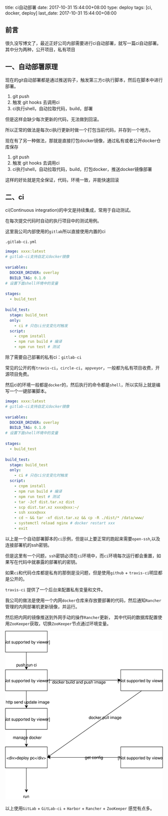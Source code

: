 title: ci自动部署
date: 2017-10-31 15:44:00+08:00
type: deploy
tags: [ci, docker, deploy]
last_date: 2017-10-31 15:44:00+08:00

## 前言

很久没写博文了，最近正好公司内部需要进行ci自动部署，就写一篇ci自动部署。
其中分为两种，公开项目，私有项目

## 一、自动部署原理

现在的git自动部署都是通过推送钩子，触发第三方ci执行脚本，然后在脚本中进行部署。
1. git push
2. 触发 git hooks 去调用ci
3. ci执行shell，自动拉取代码，build，部署


但是这样会缺少每次更新的代码，无法做到回滚。

所以正常的做法是每次ci执行更新时做一个打包当前代码，并存到一个地方。

现在有了另一种做法，那就是直接打包docker镜像，通过私有或者公开docker仓库保存

1. git push
2. 触发 git hooks 去调用ci
3. ci执行shell，自动拉取代码，build，打包docker，推送docker镜像部署


这样的好处就是完全保证，代码，环境一致，并能快速回滚

## 二、ci

ci(Continuous integration)的中文是持续集成，常用于自动测试。

在每次提交代码时自动的执行项目中的测试用例。

这里我公司内部使用的`gitlab`所以直接使用内置的ci

`.gitlab-ci.yml`

``` yaml
image: xxxx:latest
# gitlab-ci支持自定义docker镜像

variables:
  DOCKER_DRIVER: overlay
  BUILD_TAG: 0.1.0
# 设置下面shell环境中的变量

stages:
  - build_test

build_test:
  stage: build_test
  only:
    - ci # 只在ci分支变化时触发
  script:
    - cnpm install
    - npm run build # 编译
    - npm run test # 测试
```

除了需要自己部署的私有ci：`gitlab-ci`

常见的公开的有`travis-ci`，`circle-ci`，`appveyor`，一般都为私有项目收费，开源项目免费。

然后ci的环境一般都是`docker`的，然后执行的命令都是`shell`，所以实际上就是编写一个一键部署脚本。

``` yaml
image: xxxx:latest
# gitlab-ci支持自定义docker镜像

variables:
  DOCKER_DRIVER: overlay
  BUILD_TAG: 0.1.0
# 设置下面shell环境中的变量

stages:
  - build_test

build_test:
  stage: build_test
  only:
    - ci # 只在ci分支变化时触发
  script:
    - cnpm install
    - npm run build # 编译
    - npm run test # 测试
    - tar -Jcf dist.tar.xz dist
    - scp dist.tar.xz xxxx@xxx:~/
    - ssh xxxx@xxx
    - cd ~ && tar -xf dist.tar.xz && cp -R ./dist/* /data/www/
    - systemctl reload nginx # docker restart xxx
    - exit
```

以上是一个自动部署脚本的`ci`示例，但是以上要正常的跑起来需要`open-ssh`,以及连接部署机的ssh密钥。

但是这里有一个问题，`ssh`密钥必须在`ci`环境中，而`ci`环境每次运行都会重置，如果写在代码中就暴露的部署机的密钥。

如果`ci`和代码仓库都是私有的那倒是没问题，但是使用`github` + `travis-ci`明显都是公开的。

`travis-ci` 提供了一个后台来配置私有变量和文件。

我公司的做法是使用一个内网`docker`仓库来存放要部署的代码，然后通知`Rancher`管理的内网部署机更新镜像，并运行。

然后把内网的镜像推送到外网手动的操作`Rancher`更新， 其中代码的数据库配置使用`ZooKeeper`获取，切换`ZooKeeper`节点通过环境变量。

![ci-auto-docker-flow](/public/img/ci-auto-deploy/ci-auto-docker-flow.svg)

以上使用`GitLab` + `GitLab-ci` + `Harbor` + `Rancher` + `ZooKeeper` 感觉有点多。

